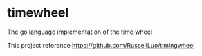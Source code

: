 # timewheel
The go language implementation of the time wheel

This project reference https://github.com/RussellLuo/timingwheel